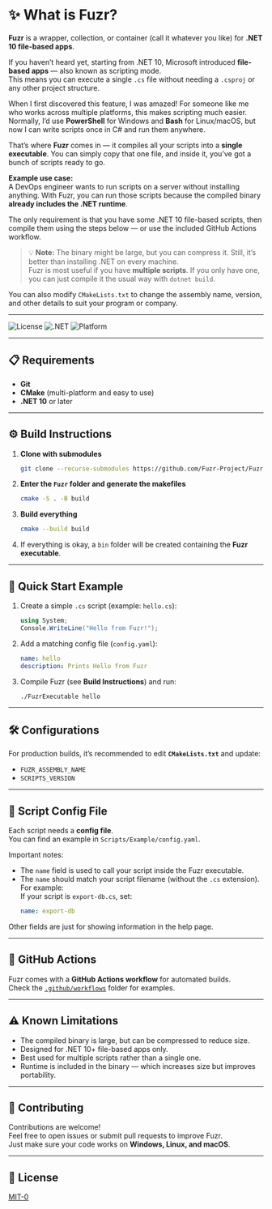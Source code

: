 # ✨ What is Fuzr?

**Fuzr** is a wrapper, collection, or container (call it whatever you like) for **.NET 10 file-based apps**.  

If you haven’t heard yet, starting from .NET 10, Microsoft introduced **file-based apps** — also known as scripting mode.  
This means you can execute a single `.cs` file without needing a `.csproj` or any other project structure.  

When I first discovered this feature, I was amazed! For someone like me who works across multiple platforms, this makes scripting much easier. Normally, I’d use **PowerShell** for Windows and **Bash** for Linux/macOS, but now I can write scripts once in C# and run them anywhere.  

That’s where **Fuzr** comes in — it compiles all your scripts into a **single executable**. You can simply copy that one file, and inside it, you’ve got a bunch of scripts ready to go.  

**Example use case:**  
A DevOps engineer wants to run scripts on a server without installing anything. With Fuzr, you can run those scripts because the compiled binary **already includes the .NET runtime**.  

The only requirement is that you have some .NET 10 file-based scripts, then compile them using the steps below — or use the included GitHub Actions workflow.  

> 💡 **Note:** The binary might be large, but you can compress it. Still, it’s better than installing .NET on every machine.  
> Fuzr is most useful if you have **multiple scripts**. If you only have one, you can just compile it the usual way with `dotnet build`.  

You can also modify `CMakeLists.txt` to change the assembly name, version, and other details to suit your program or company.

---

![License](https://img.shields.io/badge/license-MIT--0-green)
![.NET](https://img.shields.io/badge/.NET-10+-blue)
![Platform](https://img.shields.io/badge/platform-Windows%20%7C%20Linux%20%7C%20macOS-lightgrey)

---

## 📋 Requirements

- **Git**
- **CMake** (multi-platform and easy to use)
- **.NET 10** or later

---

## ⚙️ Build Instructions

1. **Clone with submodules**  
   ```bash
   git clone --recurse-submodules https://github.com/Fuzr-Project/Fuzr.git
   ```

2. **Enter the `Fuzr` folder and generate the makefiles**  
   ```bash
   cmake -S . -B build
   ```

3. **Build everything**  
   ```bash
   cmake --build build
   ```

4. If everything is okay, a `bin` folder will be created containing the **Fuzr executable**.

---

## 🚀 Quick Start Example

1. Create a simple `.cs` script (example: `hello.cs`):
   ```csharp
   using System;
   Console.WriteLine("Hello from Fuzr!");
   ```

2. Add a matching config file (`config.yaml`):
   ```yaml
   name: hello
   description: Prints Hello from Fuzr
   ```

3. Compile Fuzr (see **Build Instructions**) and run:
   ```bash
   ./FuzrExecutable hello
   ```

---

## 🛠 Configurations

For production builds, it’s recommended to edit **`CMakeLists.txt`** and update:  
- `FUZR_ASSEMBLY_NAME`  
- `SCRIPTS_VERSION`

---

## 📄 Script Config File

Each script needs a **config file**.  
You can find an example in `Scripts/Example/config.yaml`.

Important notes:
- The `name` field is used to call your script inside the Fuzr executable.
- The `name` should match your script filename (without the `.cs` extension).  
  For example:  
  If your script is `export-db.cs`, set:
  ```yaml
  name: export-db
  ```

Other fields are just for showing information in the help page.

---

## 🤖 GitHub Actions

Fuzr comes with a **GitHub Actions workflow** for automated builds.  
Check the [`.github/workflows`](.github/workflows) folder for examples.

---

## ⚠️ Known Limitations

- The compiled binary is large, but can be compressed to reduce size.
- Designed for .NET 10+ file-based apps only.
- Best used for multiple scripts rather than a single one.
- Runtime is included in the binary — which increases size but improves portability.

---

## 🤝 Contributing

Contributions are welcome!  
Feel free to open issues or submit pull requests to improve Fuzr.  
Just make sure your code works on **Windows, Linux, and macOS**.

---

## 📜 License

[MIT-0](LICENSE)
